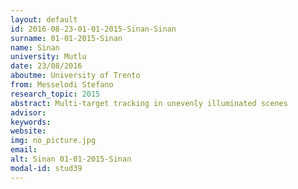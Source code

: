 ```yaml
---
layout: default 
id: 2016-08-23-01-01-2015-Sinan-Sinan
surname: 01-01-2015-Sinan
name: Sinan
university: Mutlu
date: 23/08/2016
aboutme: University of Trento
from: Messelodi Stefano
research_topic: 2015
abstract: Multi-target tracking in unevenly illuminated scenes
advisor: 
keywords: 
website: 
img: no_picture.jpg
email: 
alt: Sinan 01-01-2015-Sinan
modal-id: stud39
---
```

